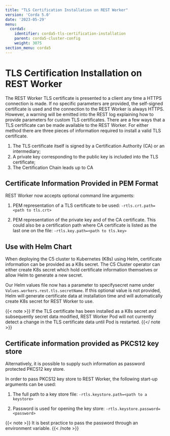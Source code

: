 ```yaml
---
title: "TLS Certification Installation on REST Worker"
version: 'Corda 5.0'
date: '2023-05-29'
menu:
  corda5:
    identifier: corda5-tls-certification-installation
    parent: corda5-cluster-config
    weight: 3075
section_menu: corda5
---
```


# TLS Certification Installation on REST Worker

The REST Worker TLS certificate is presented to a client any time a HTTPS connection is made.
If no specific parameters are provided, the self-signed certificate is used and the connection to the REST Worker is always HTTPS. However, a warning will be emitted into the REST log explaining how to provide parameters for custom TLS certificates.
There are a few ways that a TLS certificate can be made available to the REST Worker. For either method there are three pieces of information required to install a valid TLS certificate.

1. The TLS certificate itself is signed by a Certification Authority (CA) or an intermediary;
2. A private key corresponding to the public key is included into the TLS certificate;
3. The Certification Chain leads up to CA

## Certificate Information Provided in PEM Format

REST Worker now accepts optional command line arguments: 

1. PEM representation of a TLS certificate to be used: `-rtls.crt.path=<path to tls.crt>`

2. PEM representation of the private key and of the CA certificate. This could also be a certification path where CA certificate is listed as the last one on the file: `-rtls.key.path=<path to tls.key>`

## Use with Helm Chart

When deploying the C5 cluster to Kubernetes (K8s) using Helm, certificate information can be provided as a K8s secret. 
The C5 Cluster operator can either create K8s secret which hold certificate information themselves or allow Helm to generate a new secret.

Our Helm values file now has a parameter to specifysecret name under `Values.workers.rest.tls.secretName`. If this optional value is not provided, Helm will generate certificate data at installation time and will automatically create K8s secret for REST Worker to use.

{{< note >}}
If the TLS certificate has been installed as a K8s secret and subsequently secret data modified, REST Worker Pod will not currently detect a change in the TLS certificate data until Pod is restarted.
{{</ note >}}

## Certificate information provided as PKCS12 key store

Alternatively, it is possible to supply such information as password protected PKCS12 key store.

In order to pass PKCS12 key store to REST Worker, the following start-up arguments can be used:

1. The full path to a key store file: `-rtls.keystore.path=<path to a keystore>`

2. Password is used for opening the key store: `-rtls.keystore.password=<password>`

{{< note >}}
It is best practice to pass the password through an environment variable.
{{< /note >}}